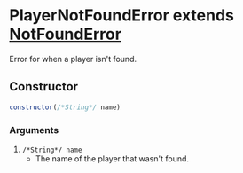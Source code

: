 # PlayerNotFoundError extends [NotFoundError](notfounderror.md)
Error for when a player isn't found.

## Constructor
```js
constructor(/*String*/ name)
```
### Arguments
1. `/*String*/ name`
	* The name of the player that wasn't found.
